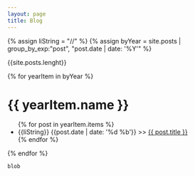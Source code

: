 ```yaml
---
layout: page
title: Blog
---
```


{% assign liString = "//" %}
{% assign byYear = site.posts | group_by_exp:"post", "post.date | date: '%Y'" %}

<p>{{site.posts.lenght}}</p>

{% for yearItem in byYear %}
<h1 class="blog__year">{{ yearItem.name }}</h1>
  <ul>
    {% for post in yearItem.items %}
    <li>{{liString}} {{post.date | date: '%d %b'}} >> <a href="{{ post.url }}">{{ post.title }}</a></li>
    {% endfor %}
  </ul>
{% endfor %}

`blob`